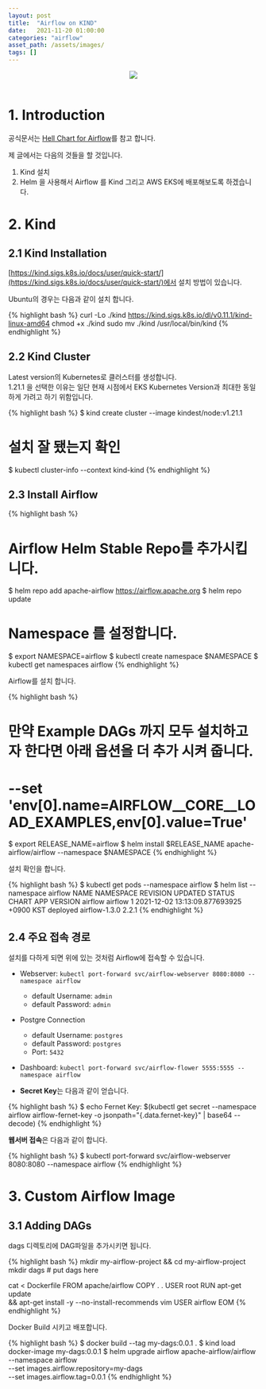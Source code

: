 ```yaml
---
layout: post 
title:  "Airflow on KIND"
date:   2021-11-20 01:00:00 
categories: "airflow"
asset_path: /assets/images/ 
tags: []
---
```


<header>
    <img src="{{ page.asset_path }}airflow_01.png" class="center img-responsive img-rounded img-fluid">
</header>



# 1. Introduction

공식문서는 [Hell Chart for Airflow](https://airflow.apache.org/docs/helm-chart/stable/index.html)를 참고 합니다.

제 글에서는 다음의 것들을 할 것입니다. 

1. Kind 설치
2. Helm 을 사용해서 Airflow 를 Kind 그리고 AWS EKS에 배포해보도록 하겠습니다.


# 2. Kind

## 2.1 Kind Installation 

[https://kind.sigs.k8s.io/docs/user/quick-start/](https://kind.sigs.k8s.io/docs/user/quick-start/)에서 설치 방법이 있습니다.

Ubuntu의 경우는 다음과 같이 설치 합니다. 

{% highlight bash %}
curl -Lo ./kind https://kind.sigs.k8s.io/dl/v0.11.1/kind-linux-amd64
chmod +x ./kind
sudo mv ./kind /usr/local/bin/kind
{% endhighlight %}

## 2.2 Kind Cluster

Latest version의 Kubernetes로 클러스터를 생성합니다.<br> 
1.21.1 을 선택한 이유는 일단 현재 시점에서 EKS Kubernetes Version과 최대한 동일하게 가려고 하기 위함입니다. 

{% highlight bash %}
$ kind create cluster --image kindest/node:v1.21.1

# 설치 잘 됐는지 확인
$ kubectl cluster-info --context kind-kind
{% endhighlight %}

## 2.3 Install Airflow

{% highlight bash %}
# Airflow Helm Stable Repo를 추가시킵니다. 
$ helm repo add apache-airflow https://airflow.apache.org
$ helm repo update

# Namespace 를 설정합니다. 
$ export NAMESPACE=airflow
$ kubectl create namespace $NAMESPACE
$ kubectl get namespaces airflow
{% endhighlight %}

Airflow를 설치 합니다.

{% highlight bash %}
# 만약 Example DAGs 까지 모두 설치하고자 한다면 아래 옵션을 더 추가 시켜 줍니다.  
# --set 'env[0].name=AIRFLOW__CORE__LOAD_EXAMPLES,env[0].value=True'
$ export RELEASE_NAME=airflow
$ helm install $RELEASE_NAME apache-airflow/airflow --namespace $NAMESPACE
{% endhighlight %}

설치 확인을 합니다. 

{% highlight bash %}
$ kubectl get pods --namespace airflow
$ helm list --namespace airflow
NAME   	NAMESPACE	REVISION	UPDATED                                	STATUS  	CHART        	APP VERSION
airflow	airflow  	1       	2021-12-02 13:13:09.877693925 +0900 KST	deployed	airflow-1.3.0	2.2.1 
{% endhighlight %}




## 2.4 주요 접속 경로 

설치를 다하게 되면 위에 있는 것처럼 Airflow에 접속할 수 있습니다.

- Webserver: `kubectl port-forward svc/airflow-webserver 8080:8080 --namespace airflow`
  - default Username: `admin`
  - default Password: `admin`
- Postgre Connection
  - default Username: `postgres`
  - default Password: `postgres`
  - Port: `5432`
- Dashboard: `kubectl port-forward svc/airflow-flower 5555:5555 --namespace airflow`

- **Secret Key**는 다음과 같이 얻습니다.

{% highlight bash %}
$ echo Fernet Key: $(kubectl get secret --namespace airflow airflow-fernet-key -o jsonpath="{.data.fernet-key}" | base64 --decode)
{% endhighlight %}

**웹서버 접속**은 다음과 같이 합니다. 

{% highlight bash %}
$ kubectl port-forward svc/airflow-webserver 8080:8080 --namespace airflow
{% endhighlight %}



# 3. Custom Airflow Image 

## 3.1 Adding DAGs

dags 디렉토리에 DAG파일을 추가시키면 됩니다.

{% highlight bash %}
mkdir my-airflow-project && cd my-airflow-project
mkdir dags  # put dags here

cat <<EOM > Dockerfile
FROM apache/airflow
COPY . .
USER root
RUN apt-get update \
  && apt-get install -y --no-install-recommends vim 
USER airflow
EOM
{% endhighlight %}

Docker Build 시키고 배포합니다. 

{% highlight bash %}
$ docker build --tag my-dags:0.0.1 .
$ kind load docker-image my-dags:0.0.1
$ helm upgrade airflow apache-airflow/airflow --namespace airflow \
    --set images.airflow.repository=my-dags \
    --set images.airflow.tag=0.0.1
{% endhighlight %}









